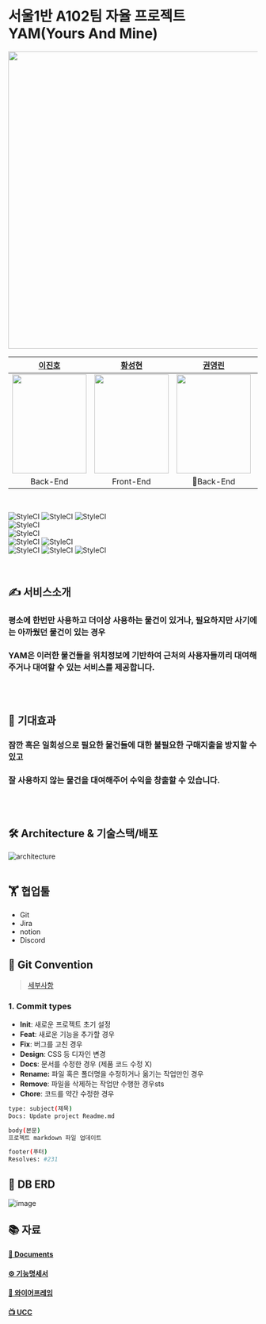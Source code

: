 # 서울1반 A102팀 자율 프로젝트 YAM(Yours And Mine)

<div align="center">
  <img width="600" src="https://user-images.githubusercontent.com/60912550/142337946-2506d87a-b9bf-480a-8817-e6156a51518d.png" />

|[이진호](https://github.com/jinho-pca)|[황성현](https://github.com/hsh0321)|[권영린](https://github.com/)|[김민재](https://github.com/)|[윤영은](https://github.com/)|
|:-:|:-:|:-:|:-:|:-:|
|<img src="https://user-images.githubusercontent.com/60912550/136307383-a06166e6-2c28-4626-9723-6696e0d7ae9d.png" width="150" height="200" />|<img src="https://user-images.githubusercontent.com/60912550/142337719-ee6b2be5-fbbc-4e96-b24e-1df0dc9de1ad.jpeg" width="150" height="200" />|<img src="https://user-images.githubusercontent.com/60912550/142339921-5c44a30a-c75f-4f73-8aac-602b8fde1594.jpeg" width="150" height="200" />|<img src="https://user-images.githubusercontent.com/60912550/142338138-c29fc7c5-08b5-4e91-9772-ec0386be23d5.jpeg" width="150" height="200"  />|<img src="https://user-images.githubusercontent.com/60912550/142337551-3c46a4ff-c939-4ba7-9023-2575c1147adc.jpeg" width="150" height="200"  />|
|Back-End <br/> |Front-End <br/>|Back-End  <br/>|Front-End <br/>|Back-End <br/>|

</div>

<br/>


![StyleCI](https://img.shields.io/badge/React-17.0.2-brightgreen)
![StyleCI](https://img.shields.io/badge/Redux-7.2.5-7248B6)
![StyleCI](https://img.shields.io/badge/semantic/ui-2.0.3-00ACA3)   
![StyleCI](https://img.shields.io/badge/SpringBoot-2.5.5-blue)  
![StyleCI](https://img.shields.io/badge/MySQL-8.0.23-yellow)  
![StyleCI](https://img.shields.io/badge/ec2(ubuntu)-20.0.4-orange) 
![StyleCI](https://img.shields.io/badge/s3-2012.10.17-orange)  
![StyleCI](https://img.shields.io/badge/NginX-1.8.0-purple)
![StyleCI](https://img.shields.io/badge/Docker-20.10.10-purple)
![StyleCI](https://img.shields.io/badge/Jenkins-2.303.3-purple)  

<br/>

## ✍ 서비스소개
### 평소에 한번만 사용하고 더이상 사용하는 물건이 있거나, 필요하지만 사기에는 아까웠던 물건이 있는 경우  
### YAM은 이러한 물건들을 위치정보에 기반하여 근처의 사용자들끼리 대여해주거나 대여할 수 있는 서비스를 제공합니다.
<br/><br/>

## 🙏 기대효과
### 잠깐 혹은 일회성으로 필요한 물건들에 대한 불필요한 구매지출을 방지할 수 있고  
### 잘 사용하지 않는 물건을 대여해주어 수익을 창출할 수 있습니다.
<br/><br/>

## 🛠 Architecture & 기술스택/배포
![architecture](https://user-images.githubusercontent.com/60912550/142353099-0677ca1c-46b2-42be-b47a-b1112e538b47.jpg)
<br/><br/>

## 🏋️‍ 협업툴
- Git
- Jira
- notion
- Discord

## 🤙 Git Convention
> [세부사항](https://jade-puffin-ae5.notion.site/Convention-d58fdb6a3b1b46e9b2582f8db560685b)

### 1. Commit types

- **Init**: 새로운 프로젝트 초기 설정
- **Feat**: 새로운 기능을 추가할 경우
- **Fix**: 버그를 고친 경우
- **Design**: CSS 등 디자인 변경
- **Docs**: 문서를 수정한 경우 (제품 코드 수정 X)
- **Rename:** 파일 혹은 폴더명을 수정하거나 옮기는 작업만인 경우
- **Remove**: 파일을 삭제하는 작업만 수행한 경우sts
- **Chore**: 코드를 약간 수정한 경우

```bash
type: subject(제목)
Docs: Update project Readme.md

body(본문)
프로젝트 markdown 파일 업데이트

footer(푸터)
Resolves: #231
```

## 🕋 DB ERD

![image](https://user-images.githubusercontent.com/60912550/142339564-d4059688-2229-42a0-8377-900c20fb119d.png)

## 📚 자료

#### [📄 Documents](https://jade-puffin-ae5.notion.site/198da8b96b0f4d79bdcf43180b955273)

#### [⚙️ 기능명세서](https://docs.google.com/spreadsheets/d/1G_F8xDsXFsFr3tqYknjU2vD3FG-4gd2p5jbI4qx72lk/edit#gid=0)

#### [🍻 와이어프레임](https://www.figma.com/file/CXrbBcaXfdqFolMzwmwCxZ/%EC%9E%90%EC%9C%A8%ED%94%84%EB%A1%9C%EC%A0%9D%ED%8A%B8?node-id=4%3A9)

#### [📺 UCC](https://yam-s3.s3.ap-northeast-2.amazonaws.com/etc/YAM.mp4)  
